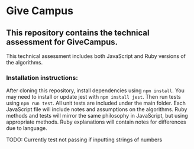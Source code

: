# Give Campus


## This repository contains the technical assessment for GiveCampus.

This technical assessment includes both JavaScript and Ruby versions of the algorithms. 

### Installation instructions:

After cloning this repository, install dependencies using ```npm install```.
You may need to install or update jest with ```npm install jest```.
Then run tests using ```npm run test```. 
All unit tests are included under the main folder.
Each JavaScript file will include notes and assumptions on the algorithms.
Ruby methods and tests will mirror the same philosophy in JavaScript, but using appropriate methods.
Ruby explanations will contain notes for differences due to language.


TODO:
Currently test not passing if inputting strings of numbers